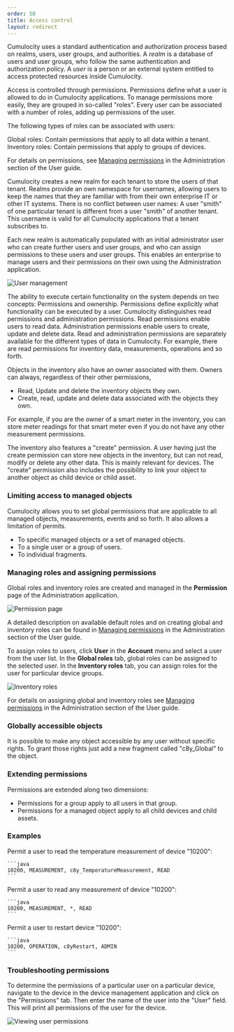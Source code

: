 ```yaml
---
order: 50
title: Access control
layout: redirect
---
```


Cumulocity uses a standard authentication and authorization process based on realms, users, user groups, and authorities. A *realm* is a database of users and user groups, who follow the same authentication and authorization policy. A *user* is a person or an external system entitled to access protected resources inside Cumulocity. 

Access is controlled through permissions. Permissions define what a user is allowed to do in Cumulocity applications. To manage permissions more easily, they are grouped in so-called "roles". Every user can be associated with a number of roles, adding up permissions of the user. 

The following types of roles can be associated with users:

Global roles: Contain permissions that apply to all data within a tenant.
Inventory roles: Contain permissions that apply to groups of devices.

For details on permissions, see [Managing permissions](/guides/users-guide/administration#managing-permissions) in the Administration section of the User guide.

Cumulocity creates a new realm for each tenant to store the users of that tenant. Realms provide an own namespace for usernames, allowing users to keep the names that they are familiar with from their own enterprise IT or other IT systems. There is no conflict between user names: A user "smith" of one particular tenant is different from a user "smith" of another tenant. This username is valid for all Cumulocity applications that a tenant subscribes to.

Each new realm is automatically populated with an initial administrator user who can create further users and user groups, and who can assign permissions to these users and user groups. This enables an enterprise to manage users and their permissions on their own using the Administration application.

![User management](/guides/images/concepts-guide/concepts-user-management.png)

The ability to execute certain functionality on the system depends on two concepts: Permissions and ownership. Permissions define explicitly what functionality can be executed by a user. Cumulocity distinguishes read permissions and administration permissions. Read permissions enable users to read data. Administration permissions enable users to create, update and delete data. Read and administration permissions are separately available for the different types of data in Cumulocity. For example, there are read permissions for inventory data, measurements, operations and so forth.

Objects in the inventory also have an owner associated with them. Owners can always, regardless of their other permissions,

-   Read, Update and delete the inventory objects they own.
-   Create, read, update and delete data associated with the objects they own.

For example, if you are the owner of a smart meter in the inventory, you can store meter readings for that smart meter even if you do not have any other measurement permissions.

The inventory also features a "create" permission. A user having just the create permission can store new objects in the inventory, but can not read, modify or delete any other data. This is mainly relevant for devices. The "create" permission also includes the possibility to link your object to another object as child device or child asset.

### Limiting access to managed objects

Cumulocity allows you to set global permissions that are applicable to all managed objects, measurements, events and so forth. It also allows a limitation of permits.

* To specific managed objects or a set of managed objects. 
* To a single user or a group of users.
* To individual fragments.

### Managing roles and assigning permissions

Global roles and inventory roles are created and managed in the **Permission** page of the Administration application.

![Permission page](/guides/images/users-guide/Administration/admin-global-roles.png)

A detailed description on available default roles and on creating global and inventory roles can be found in [Managing permissions](/guides/users-guide/administration#managing-permissions) in the Administration section of the User guide.

To assign roles to users, click **User** in the **Account** menu and select a user from the user list. In the **Global roles** tab, global roles can be assigned to the selected user. In the **Inventory roles** tab, you can assign roles for the user for particular device groups. 

![Inventory roles](/guides/images/users-guide//Administration/admin-inventory-roles-apply.png)

For details on assigning global and inventory roles see [Managing permissions](/guides/users-guide/administration#managing-permissions) in the Administration section of the User guide.


### Globally accessible objects

It is possible to make any object accessible by any user without specific rights. To grant those rights just add a new fragment called "c8y_Global" to the object.

### Extending permissions

Permissions are extended along two dimensions:

* Permissions for a group apply to all users in that group.
* Permissions for a managed object apply to all child devices and child assets.

### Examples

Permit a user to read the temperature measurement of device "10200":

	```java
	10200, MEASUREMENT, c8y_TemperatureMeasurement, READ 
	```

Permit a user to read any measurement of device "10200":

	```java
	10200, MEASUREMENT, *, READ
	```

Permit a user to restart device "10200":

	```java
	10200, OPERATION, c8yRestart, ADMIN
	```

### Troubleshooting permissions

To determine the permissions of a particular user on a particular device, navigate to the device in the device management application and click on the "Permissions" tab. Then enter the name of the user into the "User" field. This will print all permissions of the user for the device.

![Viewing user permissions](/guides/images/acl/acl_dm1.png)

